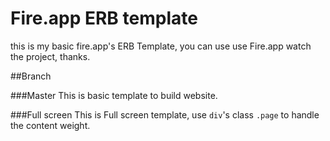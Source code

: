 Fire.app ERB template
=====================

this is my basic fire.app's ERB Template, you can use use Fire.app watch the project, thanks.


##Branch

###Master
This is basic template to build website.

###Full screen
This is Full screen template, use `div`'s class `.page` to handle the content weight.
